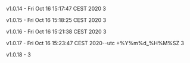 v1.0.14 - Fri Oct 16 15:17:47 CEST 2020        3

v1.0.15 - Fri Oct 16 15:18:25 CEST 2020        3

v1.0.16 - Fri Oct 16 15:21:38 CEST 2020        3

v1.0.17 - Fri Oct 16 15:23:47 CEST 2020--utc +%Y%m%d_%H%M%SZ        3

v1.0.18 -         3

